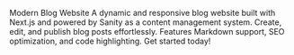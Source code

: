 Modern Blog Website
A dynamic and responsive blog website built with Next.js and powered by Sanity as a content management system. Create, edit, and publish blog posts effortlessly. Features Markdown support, SEO optimization, and code highlighting. Get started today!
